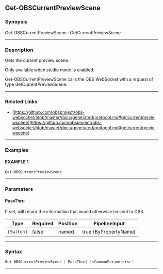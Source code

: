 Get-OBSCurrentPreviewScene
--------------------------
### Synopsis
Get-OBSCurrentPreviewScene : GetCurrentPreviewScene

---
### Description

Gets the current preview scene.

Only available when studio mode is enabled.


Get-OBSCurrentPreviewScene calls the OBS WebSocket with a request of type GetCurrentPreviewScene.

---
### Related Links
* [https://github.com/obsproject/obs-websocket/blob/master/docs/generated/protocol.md#getcurrentpreviewscene](https://github.com/obsproject/obs-websocket/blob/master/docs/generated/protocol.md#getcurrentpreviewscene)



---
### Examples
#### EXAMPLE 1
```PowerShell
Get-OBSCurrentPreviewScene
```

---
### Parameters
#### **PassThru**

If set, will return the information that would otherwise be sent to OBS.






|Type      |Required|Position|PipelineInput        |
|----------|--------|--------|---------------------|
|`[Switch]`|false   |named   |true (ByPropertyName)|



---
### Syntax
```PowerShell
Get-OBSCurrentPreviewScene [-PassThru] [<CommonParameters>]
```
---
